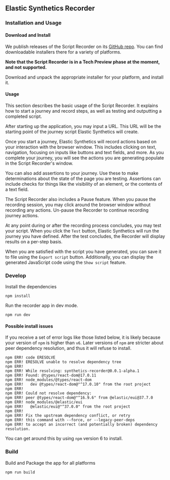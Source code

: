 ## Elastic Synthetics Recorder

### Installation and Usage

#### Download and Install

We publish releases of the Script Recorder on its [GitHub repo](https://github.com/elastic/synthetics-recorder/releases).
You can find downloadable installers there for a variety of platforms.

**Note that the Script Recorder is in a Tech Preview phase at the moment, and not supported.**

Download and unpack the appropriate installer for your platform, and install it.

#### Usage

This section describes the basic usage of the Script Recorder.
It explains how to start a journey and record steps, as well as testing and outputting a completed script.

After starting up the application, you may input a URL.
This URL will be the starting point of the journey script Elastic Synthetics will create.

Once you start a journey, Elastic Synthetics will record actions based on your interaction with the browser window.
This includes clicking on text, navigation, focusing on inputs like buttons and text fields, and more.
As you complete your journey, you will see the actions you are generating populate in the Script Recorder's window.

You can also add assertions to your journey.
Use these to make determinations about the state of the page you are testing.
Assertions can include checks for things like the visibility of an element, or the contents of a text field.

The Script Recorder also includes a Pause feature.
When you pause the recording session, you may click around the browser window without recording any actions.
Un-pause the Recorder to continue recording journey actions.

At any point during or after the recording process concludes, you may test your script.
When you click the `Test` button, Elastic Synthetics will run the journey you have defined.
After the test concludes, the Recorder will display results on a per-step basis.

When you are satisfied with the script you have generated, you can save it to file using the `Export script` button.
Additionally, you can display the generated JavaScript code using the `Show script` feature.

### Develop

Install the dependencies

```
npm install
```

Run the recorder app in dev mode.

```
npm run dev
```

#### Possible install issues

If you receive a set of error logs like those listed below, it is likely because your
version of `npm` is higher than `v6`. Later versions of `npm` are stricter about peer
dependency resolution, and thus it will refuse to install.

```
npm ERR! code ERESOLVE
npm ERR! ERESOLVE unable to resolve dependency tree
npm ERR!
npm ERR! While resolving: synthetics-recorder@0.0.1-alpha.1
npm ERR! Found: @types/react-dom@17.0.11
npm ERR! node_modules/@types/react-dom
npm ERR!   dev @types/react-dom@"^17.0.10" from the root project
npm ERR!
npm ERR! Could not resolve dependency:
npm ERR! peer @types/react-dom@"^16.9.6" from @elastic/eui@37.7.0
npm ERR! node_modules/@elastic/eui
npm ERR!   @elastic/eui@"^37.0.0" from the root project
npm ERR!
npm ERR! Fix the upstream dependency conflict, or retry
npm ERR! this command with --force, or --legacy-peer-deps
npm ERR! to accept an incorrect (and potentially broken) dependency resolution.
```

You can get around this by using `npm` version 6 to install.

### Build

Build and Package the app for all platforms

```
npm run build
```
